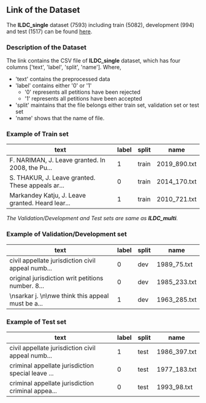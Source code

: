 ## Link of the Dataset ##
The **ILDC_single** dataset (7593) including train (5082), development (994) and test (1517) can be found [here](https://tinyurl.com/3nxaa7tr).

### Description of the Dataset ###

The link contains the CSV file of **ILDC_single** dataset, which has four columns ['text', 'label', 'split', 'name']. 
Where,
* 'text' contains the preprocessed data
* 'label' contains either '0' or '1'
  * '0' represents all petitions have been rejected
  * '1' represents all petitions have been accepted
* 'split' maintains that the file belongs either train set, validation set or test set
* 'name' shows that the name of file.

### Example of Train set ###

text                                              | label | split | name
------------------------------------------------- | ----- | ----- | ----
F. NARIMAN, J. Leave granted. In 2008, the Pu...	| 1     |	train |	2019_890.txt
S. THAKUR, J. Leave granted. These appeals ar...	| 0	    |train  |	2014_170.txt
Markandey Katju, J. Leave granted. Heard lear...	| 1	    |train	| 2010_721.txt

*The Validation/Development and Test sets are same as **ILDC_multi**.*

### Example of Validation/Development set ###

text                                              | label | split | name
------------------------------------------------- | ----- | ----- | ----
civil appellate jurisdiction civil appeal numb...	| 0	    | dev	  | 1989_75.txt
original jurisdiction writ petitions number. 8...	| 0	    | dev	  | 1985_233.txt
\nsarkar j. \n\nwe think this appeal must be a...	| 1	    | dev	  | 1963_285.txt


### Example of Test set ###

text                                              | label | split | name
------------------------------------------------- | ----- | ----- | ----
civil appellate jurisdiction civil appeal numb...	| 1	    | test	 | 1986_397.txt
criminal appellate jurisdiction special leave ...	| 0	    | test	 | 1977_183.txt
criminal appellate jurisdiction criminal appea...	| 0	    | test	 | 1993_98.txt

